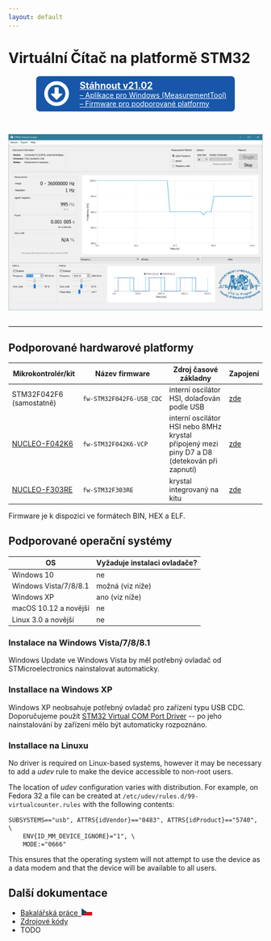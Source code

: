 ```yaml
---
layout: default
---
```


# Virtuální Čítač na platformě STM32

<style>
a.button, a.button:visited {
    display: inline-block;
    padding: 0.5em 1.2em;
    text-align: left;
    border-radius: 0.5em;

    background: #1756a9;
    color: #fff;
}

a.button:hover, a.button:active {
    background: #3776c9;
    color: #fff;

    text-decoration: none;
}

hr {
    border: none;
    border-top: 1px solid #ddd;
    margin: 2em 0em 2em 0em;
}

.button hr {
    margin: 0.3em 0em 0.3em 0em;
}
</style>

<div style="text-align: center">
<a href="https://github.com/mcejp/virtual-counter/releases/download/v21.02/virtual-counter-21.02.zip" class="button">
<div style="display: flex; flex-direction: row; align-items: center">
    <div style="margin-right: 1.5em">
        <svg version="1.1" xmlns="http://www.w3.org/2000/svg" xmlns:xlink="http://www.w3.org/1999/xlink" height="3.5em" viewBox="0 0 438.533 438.533" style="display: block; fill: #fff" xml:space="preserve"><g><path d="M409.133,109.203c-19.608-33.592-46.205-60.189-79.798-79.796C295.736,9.801,259.058,0,219.273,0 c-39.781,0-76.47,9.801-110.063,29.407c-33.595,19.604-60.192,46.201-79.8,79.796C9.801,142.8,0,179.489,0,219.267 c0,39.78,9.804,76.463,29.407,110.062c19.607,33.592,46.204,60.189,79.799,79.798c33.597,19.605,70.283,29.407,110.063,29.407 s76.47-9.802,110.065-29.407c33.593-19.602,60.189-46.206,79.795-79.798c19.603-33.596,29.403-70.284,29.403-110.062 C438.533,179.485,428.732,142.795,409.133,109.203z M353.742,297.208c-13.894,23.791-32.736,42.633-56.527,56.534 c-23.791,13.894-49.771,20.834-77.945,20.834c-28.167,0-54.149-6.94-77.943-20.834c-23.791-13.901-42.633-32.743-56.527-56.534 c-13.897-23.791-20.843-49.772-20.843-77.941c0-28.171,6.949-54.152,20.843-77.943c13.891-23.791,32.738-42.637,56.527-56.53 c23.791-13.895,49.772-20.84,77.943-20.84c28.173,0,54.154,6.945,77.945,20.84c23.791,13.894,42.634,32.739,56.527,56.53 c13.895,23.791,20.838,49.772,20.838,77.943C374.58,247.436,367.637,273.417,353.742,297.208z"/><path d="M310.633,219.267H255.82V118.763c0-2.666-0.862-4.853-2.573-6.567c-1.704-1.709-3.895-2.568-6.557-2.568h-54.823 c-2.664,0-4.854,0.859-6.567,2.568c-1.714,1.715-2.57,3.901-2.57,6.567v100.5h-54.819c-4.186,0-7.042,1.905-8.566,5.709 c-1.524,3.621-0.854,6.947,1.999,9.996l91.363,91.361c2.096,1.711,4.283,2.567,6.567,2.567c2.281,0,4.471-0.856,6.569-2.567 l91.077-91.073c1.902-2.283,2.851-4.576,2.851-6.852c0-2.662-0.855-4.853-2.573-6.57 C315.489,220.122,313.299,219.267,310.633,219.267z"/></g></svg>
    </div>
    <div>
        <strong style="font-size: 130%">Stáhnout v21.02</strong>
        <div>&ndash; Aplikace pro Windows (MeasurementTool)</div>
        <div>&ndash; Firmware pro podporované platformy</div>
    </div>
</div>
</a>
</div>

&nbsp;

![screenshot](images/virtual-counter/screenshot.png)

---

## Podporované hardwarové platformy

<!-- <svg version="1.1" xmlns="http://www.w3.org/2000/svg" xmlns:xlink="http://www.w3.org/1999/xlink" x="0px" y="0px" viewBox="0 0 32 32" xml:space="preserve" height="1.5em"><style type="text/css">.st0{fill:none;stroke:#000000;stroke-width:2;stroke-linecap:round;stroke-linejoin:round;stroke-miterlimit:10;}</style><path d="M29,15c0.6,0,1-0.4,1-1s-0.4-1-1-1h-3v-2h3c0.6,0,1-0.4,1-1s-0.4-1-1-1h-3c0-1.7-1.3-3-3-3V3c0-0.6-0.4-1-1-1s-1,0.4-1,1v3 h-2V3c0-0.6-0.4-1-1-1s-1,0.4-1,1v3h-2V3c0-0.6-0.4-1-1-1s-1,0.4-1,1v3h-2V3c0-0.6-0.4-1-1-1S9,2.4,9,3v3C7.3,6,6,7.3,6,9H3 c-0.6,0-1,0.4-1,1s0.4,1,1,1h3v2H3c-0.6,0-1,0.4-1,1s0.4,1,1,1h3v2H3c-0.6,0-1,0.4-1,1s0.4,1,1,1h3v2H3c-0.6,0-1,0.4-1,1s0.4,1,1,1 h3c0,1.7,1.3,3,3,3v3c0,0.6,0.4,1,1,1s1-0.4,1-1v-3h2v3c0,0.6,0.4,1,1,1s1-0.4,1-1v-3h2v3c0,0.6,0.4,1,1,1s1-0.4,1-1v-3h2v3 c0,0.6,0.4,1,1,1s1-0.4,1-1v-3c1.7,0,3-1.3,3-3h3c0.6,0,1-0.4,1-1s-0.4-1-1-1h-3v-2h3c0.6,0,1-0.4,1-1s-0.4-1-1-1h-3v-2H29z M22,19 c0,1.7-1.3,3-3,3h-6c-1.7,0-3-1.3-3-3v-6c0-1.7,1.3-3,3-3h6c1.7,0,3,1.3,3,3V19z"/></svg> -->

Mikrokontrolér/kit|Název firmware|Zdroj časové základny|Zapojení
-|-|-|-
STM32F042F6 (samostatně)|<code><nobr>fw-STM32F042F6-USB_CDC</nobr></code>|interní oscilátor HSI, dolaďován podle USB|[zde](virtual-counter-pinouts.html#stm32f042f6-stand-alone)
[NUCLEO-F042K6](https://www.st.com/en/evaluation-tools/nucleo-f042k6.html)|<code><nobr>fw-STM32F042K6-VCP</nobr></code>|interní oscilátor HSI nebo 8MHz krystal připojený mezi piny D7 a D8 (detekován při zapnutí)|[zde](virtual-counter-pinouts.html#nucleo-f042k6)
[NUCLEO-F303RE](https://www.st.com/en/evaluation-tools/nucleo-f303re.html)|<code><nobr>fw-STM32F303RE</nobr></code>|krystal integrovaný na kitu|[zde](virtual-counter-pinouts.html#nucleo-f303re)

Firmware je k dispozici ve formátech BIN, HEX a ELF.

## Podporované operační systémy

OS|Vyžaduje instalaci ovladače?
-|-
Windows 10|ne
Windows Vista/7/8/8.1|možná (viz níže)
Windows XP|ano (viz níže)
macOS 10.12 a novější|ne
Linux 3.0 a novější|ne

### Instalace na Windows Vista/7/8/8.1

Windows Update ve Windows Vista by měl potřebný ovladač od STMicroelectronics nainstalovat automaticky.

### Installace na Windows XP

Windows XP neobsahuje potřebný ovladač pro zařízení typu USB CDC. Doporučujeme použít [STM32 Virtual COM Port Driver](http://www.st.com/en/development-tools/stsw-stm32102.html) -- po jeho nainstalování by zařízení mělo být automaticky rozpoznáno.

### Installace na Linuxu

No driver is required on Linux-based systems, however it may be necessary to add a _udev_ rule to make the device accessible to non-root users.

The location of _udev_ configuration varies with distribution. For example, on Fedora 32 a file can be created at `/etc/udev/rules.d/99-virtualcounter.rules` with the following contents:

```
SUBSYSTEMS=="usb", ATTRS{idVendor}=="0483", ATTRS{idProduct}=="5740", \
    ENV{ID_MM_DEVICE_IGNORE}="1", \
    MODE:="0666"
```

This ensures that the operating system will not attempt to use the device as a data modem and that the device will be available to all users.

## Další dokumentace

- <a href="https://dspace.cvut.cz/handle/10467/68574">Bakalářská práce&ensp;<svg version="1.0" xmlns="http://www.w3.org/2000/svg" height="1em" viewBox="0 0 900 600"><rect width="900" height="600" fill="#d7141a"/><rect width="900" height="300" fill="#fff"/><path d="M 450,300 0,0 V 600 z" fill="#11457e"/></svg>
- [Zdrojové kódy](https://github.com/mcejp/virtual-counter)
- TODO
